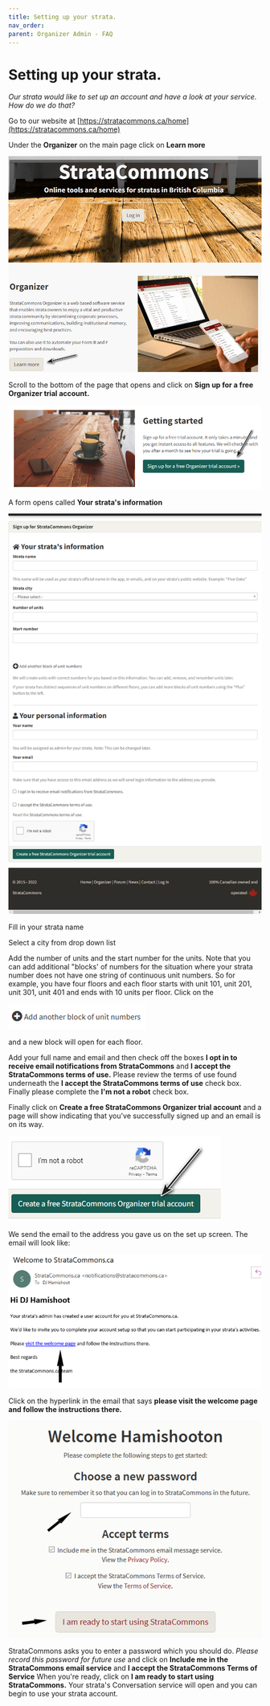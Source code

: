 ```yaml
---
title: Setting up your strata.
nav_order: 
parent: Organizer Admin - FAQ
---
```


# Setting up your strata.

*Our strata would like to set up an account and have a look at your service.  How do we do that?*

Go to our website at [https://stratacommons.ca/home](https://stratacommons.ca/home)

Under the **Organizer** on the main page click on **Learn more**

![learn more](startup/learnmore.png) 

Scroll to the bottom of the page that opens and click on **Sign up for a free Organizer trial account.**

![sign up](startup/signup.png) 

A form opens called **Your strata's information**

![create](startup/createaccount.png) 

Fill in your strata name

Select a city from drop down list

Add the number of units and the start number for the units.  Note that you can add additional "blocks' of numbers for the situation where your strata number does not have one string of continuous unit numbers.  So for example, you have four floors and each floor starts with unit 101, unit 201, unit 301, unit 401 and ends with 10 units per floor.  Click on the 

![](startup/addanotherblock.png) 

and a new block will open for each floor.

Add your full name and email and then check off the boxes **I opt in to receive email notifications from StrataCommons** and **I accept the StrataCommons terms of use.**  Please review the terms of use found underneath the **I accept the StrataCommons terms of use** check box.  Finally please complete the **I'm not a robot** check box.

Finally click on **Create a free StrataCommons Organizer trial account** and a page will show indicating that you've successfully signed up and an email is on its way.

![new](startup/createnewstrata.png) 

We send the email to the address you gave us on the set up screen.  The email will look like:

![welcome](startup/welcomeemail.png) 

Click on the hyperlink in the email that says **please visit the welcome page and follow the instructions there.**  

![welcome page](startup/welcomepage.png) 

StrataCommons asks you to enter a password which you should do.  *Please record this password for future use* and click on **Include me in the StrataCommons email service** and **I accept the StrataCommons Terms of Service** When you're ready, click on **I am ready to start using StrataCommons.**  Your strata's Conversation service will open and you can begin to use your strata account.

